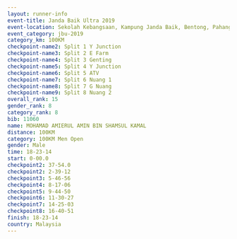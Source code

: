 ```yaml
---
layout: runner-info 
event-title: Janda Baik Ultra 2019
event-location: Sekolah Kebangsaan, Kampung Janda Baik, Bentong, Pahang, Malaysia
event_category: jbu-2019 
category_km: 100KM 
checkpoint-name2: Split 1 Y Junction  
checkpoint-name3: Split 2 E Farm  
checkpoint-name4: Split 3 Genting  
checkpoint-name5: Split 4 Y Junction 
checkpoint-name6: Split 5 ATV 
checkpoint-name7: Split 6 Nuang 1 
checkpoint-name8: Split 7 G Nuang 
checkpoint-name9: Split 8 Nuang 2 
overall_rank: 15
gender_rank: 8
category_rank: 8
bib: 11060
name: MOHAMAD AMIERUL AMIN BIN SHAMSUL KAMAL
distance: 100KM
category: 100KM Men Open
gender: Male
time: 18-23-14
start: 0-00.0
checkpoint2: 37-54.0
checkpoint2: 2-39-12
checkpoint3: 5-46-56
checkpoint4: 8-17-06
checkpoint5: 9-44-50
checkpoint6: 11-30-27
checkpoint7: 14-25-03
checkpoint8: 16-40-51
finish: 18-23-14
country: Malaysia
---
```

